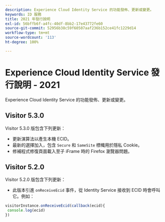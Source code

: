 ```yaml
---
description: Experience Cloud Identity Service 的功能發佈、更新或變更。
keywords: ID 服務
title: 2021 年發行說明
exl-id: 56bffb6f-a4fc-40df-8bb2-17e43772fe60
source-git-commit: 52956b38c59f60507aaf236b152ce41fc1229d14
workflow-type: tm+mt
source-wordcount: '113'
ht-degree: 100%

---
```


# Experience Cloud Identity Service 發行說明 - 2021

Experience Cloud Identity Service 的功能發佈、更新或變更。

## Visitor 5.3.0

Visitor 5.3.0 版包含下列更新：

* 更新演算法以產生本機 ECID。
* 最新的選擇加入，包含 `Secure` 和 `SameSite` 標幟用於隱私 Cookie。
* 修補程式修復頁面載入至子 iFrame 時的 Firefox 瀏覽器問題。

## Visitor 5.2.0

Visitor 5.2.0 版包含下列更新：

* 此版本引進 `onReceiveEcid` 事件，從 Identity Service 接收到 ECID 時會呼叫它。例如：

```js
visitorInstance.onReceiveEcid(callback(ecid){
 console.log(ecid)
})
```
